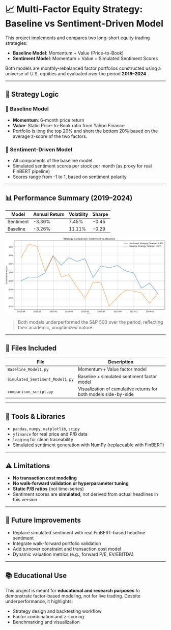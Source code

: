 # 📈 Multi-Factor Equity Strategy: Baseline vs Sentiment-Driven Model

This project implements and compares two long-short equity trading strategies:

- **Baseline Model**: Momentum + Value (Price-to-Book)
- **Sentiment Model**: Momentum + Value + Simulated Sentiment Scores

Both models are monthly-rebalanced factor portfolios constructed using a universe of U.S. equities and evaluated over the period **2019–2024**.

---

## 🧠 Strategy Logic

### 🔹 Baseline Model
- **Momentum**: 6-month price return
- **Value**: Static Price-to-Book ratio from Yahoo Finance
- Portfolio is long the top 20% and short the bottom 20% based on the average z-score of the two factors.

### 🔹 Sentiment-Driven Model
- All components of the baseline model
- Simulated sentiment scores per stock per month (as proxy for real FinBERT pipeline)
- Scores range from -1 to 1, based on sentiment polarity

---

## 📊 Performance Summary (2019–2024)

| Model       | Annual Return | Volatility | Sharpe |
|-------------|---------------|------------|--------|
| Sentiment   | -3.36%        | 7.45%      | -0.45  |
| Baseline    | -3.26%        | 11.11%     | -0.29  |

![Strategy Comparison](strategy_comparison.png)

> Both models underperformed the S&P 500 over the period, reflecting their academic, unoptimized nature.

---

## 📁 Files Included

| File                         | Description                                      |
|------------------------------|--------------------------------------------------|
| `Baseline_Model1.py`         | Momentum + Value factor model                   |
| `Simulated_Sentiment_Model1.py` | Baseline + simulated sentiment factor model      |
| `comparison_script.py`       | Visualization of cumulative returns for both models side-by-side |

---

## 🔧 Tools & Libraries

- `pandas`, `numpy`, `matplotlib`, `scipy`
- `yfinance` for real price and P/B data
- `logging` for clean traceability
- Simulated sentiment generation with NumPy (replaceable with FinBERT)

---

## ⚠️ Limitations

- **No transaction cost modeling**
- **No walk-forward validation or hyperparameter tuning**
- **Static P/B ratios** (not time-series)
- Sentiment scores are **simulated**, not derived from actual headlines in this version

---

## 📌 Future Improvements

- Replace simulated sentiment with real FinBERT-based headline sentiment  
- Integrate walk-forward portfolio validation  
- Add turnover constraint and transaction cost model  
- Dynamic valuation metrics (e.g., forward P/E, EV/EBITDA)

---

## 📚 Educational Use

This project is meant for **educational and research purposes** to demonstrate factor-based modeling, not for live trading. Despite underperformance, it highlights:
- Strategy design and backtesting workflow  
- Factor combination and z-scoring  
- Benchmarking and visualization  
